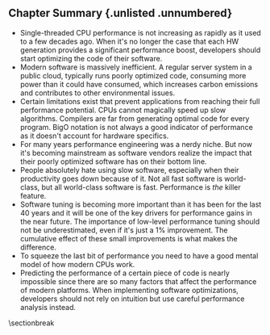## Chapter Summary {.unlisted .unnumbered}

* Single-threaded CPU performance is not increasing as rapidly as it used to a few decades ago. When it's no longer the case that each HW generation provides a significant performance boost, developers should start optimizing the code of their software.
* Modern software is massively inefficient. A regular server system in a public cloud, typically runs poorly optimized code, consuming more power than it could have consumed, which increases carbon emissions and contributes to other environmental issues.
* Certain limitations exist that prevent applications from reaching their full performance potential. CPUs cannot magically speed up slow algorithms. Compilers are far from generating optimal code for every program. BigO notation is not always a good indicator of performance as it doesn't account for hardware specifics.
* For many years performance engineering was a nerdy niche. But now it's becoming mainstream as software vendors realize the impact that their poorly optimized software has on their bottom line.
* People absolutely hate using slow software, especially when their productivity goes down because of it. Not all fast software is world-class, but all world-class software is fast. Performance is _the_ killer feature.
* Software tuning is becoming more important than it has been for the last 40 years and it will be one of the key drivers for performance gains in the near future. The importance of low-level performance tuning should not be underestimated, even if it's just a 1% improvement. The cumulative effect of these small improvements is what makes the difference.
* To squeeze the last bit of performance you need to have a good mental model of how modern CPUs work.
* Predicting the performance of a certain piece of code is nearly impossible since there are so many factors that affect the performance of modern platforms. When implementing software optimizations, developers should not rely on intuition but use careful performance analysis instead.

\sectionbreak
